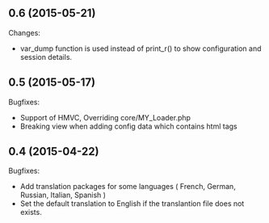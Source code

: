 ## 0.6 (2015-05-21)

Changes:

- var_dump function is used instead of print_r() to show configuration and session details.

## 0.5 (2015-05-17)

Bugfixes:

  - Support of HMVC, Overriding core/MY_Loader.php
  - Breaking view when adding config data which contains html tags

## 0.4 (2015-04-22)

Bugfixes:

- Add translation packages for some languages ( French, German, Russian, Italian, Spanish )
- Set the default translation to English if the translantion file does not exists.

